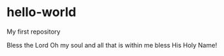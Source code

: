 # hello-world
My first repository

Bless the Lord Oh my soul and all that is within me bless His Holy Name!

